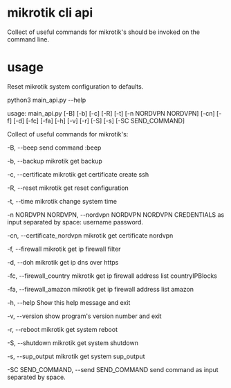 # mikrotik cli api
Collect of useful commands for mikrotik's should be invoked on the command line.
# usage

Reset mikrotik system configuration to defaults.


python3 main_api.py --help

usage: main_api.py [-B] [-b] [-c] [-R] [-t] [-n NORDVPN NORDVPN] [-cn] [-f] [-d] [-fc] [-fa] [-h] [-v] [-r] [-S] [-s]
                   [-SC SEND_COMMAND]

Collect of useful commands for mikrotik's:

  -B, --beep            send command :beep
  
  -b, --backup          mikrotik get backup
  
  -c, --certificate     mikrotik get certificate create ssh
  
  -R, --reset           mikrotik get reset configuration
  
  -t, --time            mikrotik change system time
  
  -n NORDVPN NORDVPN, --nordvpn NORDVPN NORDVPN
                        CREDENTIALS as input separated by space: username password.
                        
  -cn, --certificate_nordvpn
                        mikrotik get certificate nordvpn
                        
  -f, --firewall        mikrotik get ip firewall filter
  
  -d, --doh             mikrotik get ip dns over https
  
  -fc, --firewall_country
                        mikrotik get ip firewall address list countryIPBlocks
                        
  -fa, --firewall_amazon
                        mikrotik get ip firewall address list amazon
                        
  -h, --help            Show this help message and exit
  
  -v, --version         show program's version number and exit
  
  -r, --reboot          mikrotik get system reboot
  
  -S, --shutdown        mikrotik get system shutdown
  
  -s, --sup_output      mikrotik get system sup_output
  
  -SC SEND_COMMAND, --send SEND_COMMAND
                        send command as input separated by space.
